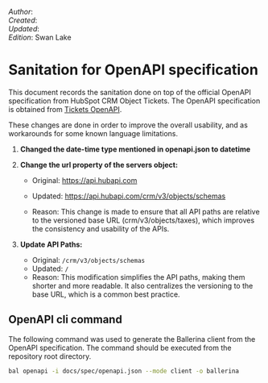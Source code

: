 _Author_:  <!-- TODO: Add author name --> \
_Created_: <!-- TODO: Add date --> \
_Updated_: <!-- TODO: Add date --> \
_Edition_: Swan Lake

# Sanitation for OpenAPI specification

This document records the sanitation done on top of the official OpenAPI specification from HubSpot CRM Object Tickets. 
The OpenAPI specification is obtained from [Tickets OpenAPI](https://github.com/HubSpot/HubSpot-public-api-spec-collection/blob/main/PublicApiSpecs/CRM/Schemas/Rollouts/145900/v3/schemas.json).

These changes are done in order to improve the overall usability, and as workarounds for some known language limitations.

1. **Changed the date-time type mentioned in openapi.json to datetime**

2. **Change the url property of the servers object:**

    * Original: https://api.hubapi.com <br>
    * Updated: https://api.hubapi.com/crm/v3/objects/schemas

    * Reason: This change is made to ensure that all API paths are relative to the versioned base URL (crm/v3/objects/taxes), which improves the consistency and usability of the APIs.

3. **Update API Paths:**

    * Original: `/crm/v3/objects/schemas`
    * Updated: `/`
    * Reason: This modification simplifies the API paths, making them shorter and more readable. It also centralizes the versioning to the base URL, which is a common best practice. 

## OpenAPI cli command

The following command was used to generate the Ballerina client from the OpenAPI specification. The command should be executed from the repository root directory.

```bash
bal openapi -i docs/spec/openapi.json --mode client -o ballerina
```
